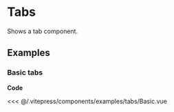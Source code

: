 <script setup>
import Basic from '../.vitepress/components/examples/tabs/Basic.vue'
</script>

# Tabs

Shows a tab component.

## Examples

### Basic tabs
<Example>
  <Basic />
</Example>

**Code**

<<< @/.vitepress/components/examples/tabs/Basic.vue
